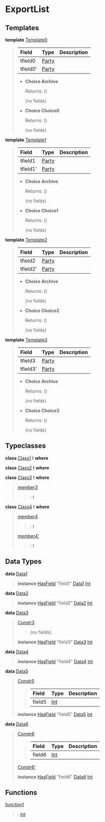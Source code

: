 # <a name="module-exportlist-67331"></a>ExportList

## Templates

<a name="type-exportlist-template0-67442"></a>**template** [Template0](#type-exportlist-template0-67442)

> | Field                                                                                   | Type                                                                                    | Description |
> | :-------------------------------------------------------------------------------------- | :-------------------------------------------------------------------------------------- | :---------- |
> | tfield0                                                                                 | [Party](https://docs.daml.com/daml/stdlib/Prelude.html#type-da-internal-lf-party-57932) |  |
> | tfield0'                                                                                | [Party](https://docs.daml.com/daml/stdlib/Prelude.html#type-da-internal-lf-party-57932) |  |
>
> * **Choice Archive**
>
>   Returns: ()
>
>   (no fields)
>
> * **Choice Choice0**
>
>   Returns: ()
>
>   (no fields)

<a name="type-exportlist-template1-69519"></a>**template** [Template1](#type-exportlist-template1-69519)

> | Field                                                                                   | Type                                                                                    | Description |
> | :-------------------------------------------------------------------------------------- | :-------------------------------------------------------------------------------------- | :---------- |
> | tfield1                                                                                 | [Party](https://docs.daml.com/daml/stdlib/Prelude.html#type-da-internal-lf-party-57932) |  |
> | tfield1'                                                                                | [Party](https://docs.daml.com/daml/stdlib/Prelude.html#type-da-internal-lf-party-57932) |  |
>
> * **Choice Archive**
>
>   Returns: ()
>
>   (no fields)
>
> * **Choice Choice1**
>
>   Returns: ()
>
>   (no fields)

<a name="type-exportlist-template2-27508"></a>**template** [Template2](#type-exportlist-template2-27508)

> | Field                                                                                   | Type                                                                                    | Description |
> | :-------------------------------------------------------------------------------------- | :-------------------------------------------------------------------------------------- | :---------- |
> | tfield2                                                                                 | [Party](https://docs.daml.com/daml/stdlib/Prelude.html#type-da-internal-lf-party-57932) |  |
> | tfield2'                                                                                | [Party](https://docs.daml.com/daml/stdlib/Prelude.html#type-da-internal-lf-party-57932) |  |
>
> * **Choice Archive**
>
>   Returns: ()
>
>   (no fields)
>
> * **Choice Choice2**
>
>   Returns: ()
>
>   (no fields)

<a name="type-exportlist-template3-29585"></a>**template** [Template3](#type-exportlist-template3-29585)

> | Field                                                                                   | Type                                                                                    | Description |
> | :-------------------------------------------------------------------------------------- | :-------------------------------------------------------------------------------------- | :---------- |
> | tfield3                                                                                 | [Party](https://docs.daml.com/daml/stdlib/Prelude.html#type-da-internal-lf-party-57932) |  |
> | tfield3'                                                                                | [Party](https://docs.daml.com/daml/stdlib/Prelude.html#type-da-internal-lf-party-57932) |  |
>
> * **Choice Archive**
>
>   Returns: ()
>
>   (no fields)
>
> * **Choice Choice3**
>
>   Returns: ()
>
>   (no fields)

## Typeclasses

<a name="class-exportlist-class1-47331"></a>**class** [Class1](#class-exportlist-class1-47331) t **where**


<a name="class-exportlist-class2-27364"></a>**class** [Class2](#class-exportlist-class2-27364) t **where**


<a name="class-exportlist-class3-68865"></a>**class** [Class3](#class-exportlist-class3-68865) t **where**

> <a name="function-exportlist-member3-18707"></a>[member3](#function-exportlist-member3-18707)
>
> > : t

<a name="class-exportlist-class4-14138"></a>**class** [Class4](#class-exportlist-class4-14138) t **where**

> <a name="function-exportlist-member4-25320"></a>[member4](#function-exportlist-member4-25320)
>
> > : t
>
> <a name="function-exportlist-member4tick-39232"></a>[member4'](#function-exportlist-member4tick-39232)
>
> > : t

## Data Types

<a name="type-exportlist-data1-71597"></a>**data** [Data1](#type-exportlist-data1-71597)

> **instance** [HasField](https://docs.daml.com/daml/stdlib/DA-Record.html#class-da-internal-record-hasfield-52839) "field1" [Data1](#type-exportlist-data1-71597) [Int](https://docs.daml.com/daml/stdlib/Prelude.html#type-ghc-types-int-37261)

<a name="type-exportlist-data2-35142"></a>**data** [Data2](#type-exportlist-data2-35142)

> **instance** [HasField](https://docs.daml.com/daml/stdlib/DA-Record.html#class-da-internal-record-hasfield-52839) "field2" [Data2](#type-exportlist-data2-35142) [Int](https://docs.daml.com/daml/stdlib/Prelude.html#type-ghc-types-int-37261)

<a name="type-exportlist-data3-37219"></a>**data** [Data3](#type-exportlist-data3-37219)

> <a name="constr-exportlist-constr3-11999"></a>[Constr3](#constr-exportlist-constr3-11999)
>
> > (no fields)
>
> **instance** [HasField](https://docs.daml.com/daml/stdlib/DA-Record.html#class-da-internal-record-hasfield-52839) "field3" [Data3](#type-exportlist-data3-37219) [Int](https://docs.daml.com/daml/stdlib/Prelude.html#type-ghc-types-int-37261)

<a name="type-exportlist-data4-52140"></a>**data** [Data4](#type-exportlist-data4-52140)

> **instance** [HasField](https://docs.daml.com/daml/stdlib/DA-Record.html#class-da-internal-record-hasfield-52839) "field4" [Data4](#type-exportlist-data4-52140) [Int](https://docs.daml.com/daml/stdlib/Prelude.html#type-ghc-types-int-37261)

<a name="type-exportlist-data5-28529"></a>**data** [Data5](#type-exportlist-data5-28529)

> <a name="constr-exportlist-constr5-98773"></a>[Constr5](#constr-exportlist-constr5-98773)
>
> > | Field                                                                          | Type                                                                           | Description |
> > | :----------------------------------------------------------------------------- | :----------------------------------------------------------------------------- | :---------- |
> > | field5                                                                         | [Int](https://docs.daml.com/daml/stdlib/Prelude.html#type-ghc-types-int-37261) |  |
>
> **instance** [HasField](https://docs.daml.com/daml/stdlib/DA-Record.html#class-da-internal-record-hasfield-52839) "field5" [Data5](#type-exportlist-data5-28529) [Int](https://docs.daml.com/daml/stdlib/Prelude.html#type-ghc-types-int-37261)

<a name="type-exportlist-data6-43450"></a>**data** [Data6](#type-exportlist-data6-43450)

> <a name="constr-exportlist-constr6-5386"></a>[Constr6](#constr-exportlist-constr6-5386)
>
> > | Field                                                                          | Type                                                                           | Description |
> > | :----------------------------------------------------------------------------- | :----------------------------------------------------------------------------- | :---------- |
> > | field6                                                                         | [Int](https://docs.daml.com/daml/stdlib/Prelude.html#type-ghc-types-int-37261) |  |
>
> <a name="constr-exportlist-constr6tick-99942"></a>[Constr6'](#constr-exportlist-constr6tick-99942)
>
>
> **instance** [HasField](https://docs.daml.com/daml/stdlib/DA-Record.html#class-da-internal-record-hasfield-52839) "field6" [Data6](#type-exportlist-data6-43450) [Int](https://docs.daml.com/daml/stdlib/Prelude.html#type-ghc-types-int-37261)

## Functions

<a name="function-exportlist-function1-57949"></a>[function1](#function-exportlist-function1-57949)

> : [Int](https://docs.daml.com/daml/stdlib/Prelude.html#type-ghc-types-int-37261)
